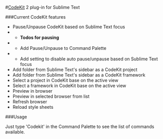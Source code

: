 #[CodeKit](https://incident57.com/codekit/) 2 plug-in for Sublime Text

###Current CodeKit features
- Pause/Unpause CodeKit based on Sublime Text focus
- - __Todos for pausing__
- - Add Pause/Unpause to Command Palette
- - Add setting to disable auto pause/unpause based on Sublime Text focus
- Add folder from Sublime Text's sidebar as a CodeKit project
- Add folder from Sublime Text's sidebar as a CodeKit framework
- Select a project in CodeKit base on the active view
- Select a framework in CodeKit base on the active view
- Preview in browser
- Preview in selected browser from list
- Refresh browser
- Reload style sheets

###Usage

Just type 'Codekit' in the Command Palette to see the list of commands available.